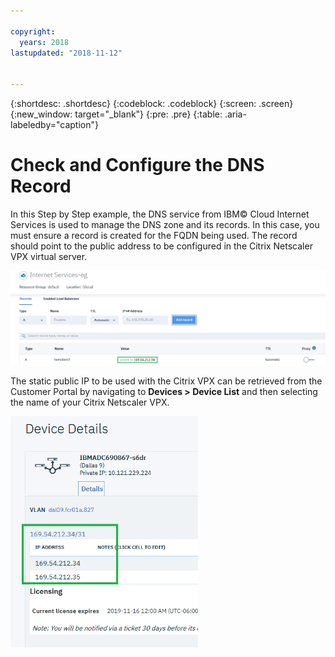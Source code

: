 ```yaml
---

copyright:
  years: 2018
lastupdated: "2018-11-12"


---
```


{:shortdesc: .shortdesc}
{:codeblock: .codeblock}
{:screen: .screen}
{:new_window: target="_blank"}
{:pre: .pre}
{:table: .aria-labeledby="caption"}

# Check and Configure the DNS Record
In this Step by Step example, the DNS service from IBM© Cloud Internet Services is used to manage the DNS zone and its records. In this case, you must ensure a record is created for the FQDN being used. The record should point to the public address to be configured in the Citrix Netscaler VPX virtual server.

<img src="images/12-add-record.png" alt="drawing" style="width: 700px;"/>

The static public IP to be used with the Citrix VPX can be retrieved from the Customer Portal by navigating to **Devices > Device List** and then selecting the name of your Citrix Netscaler VPX.

<img src="images/13-check-ip.png" alt="drawing" style="width: 300px;"/>
